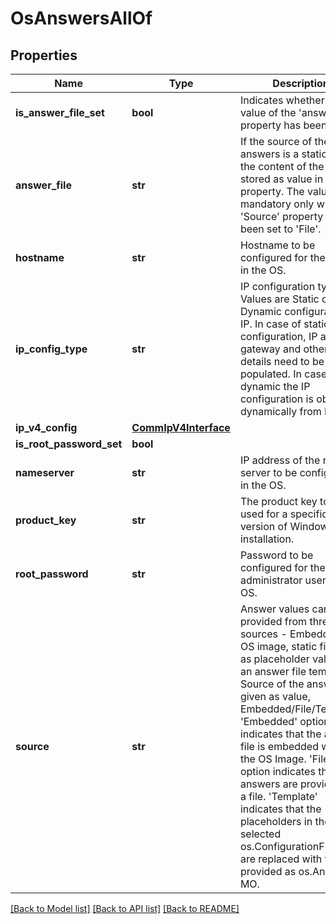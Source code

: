 # OsAnswersAllOf

## Properties
Name | Type | Description | Notes
------------ | ------------- | ------------- | -------------
**is_answer_file_set** | **bool** | Indicates whether the value of the &#39;answerFile&#39; property has been set.   | [optional] [readonly] 
**answer_file** | **str** | If the source of the answers is a static file, the content of the file is stored as value in this property.  The value is mandatory only when the &#39;Source&#39; property has been set to &#39;File&#39;.    | [optional] 
**hostname** | **str** | Hostname to be configured for the server in the OS.    | [optional] 
**ip_config_type** | **str** | IP configuration type. Values are Static or Dynamic configuration of IP.  In case of static IP configuration, IP address, gateway and other details need to be populated. In case of dynamic the IP configuration is obtained dynamically from DHCP.    | [optional] [default to 'static']
**ip_v4_config** | [**CommIpV4Interface**](CommIpV4Interface.md) |  | [optional] 
**is_root_password_set** | **bool** |  | [optional] 
**nameserver** | **str** | IP address of the name server to be configured in the OS.    | [optional] 
**product_key** | **str** | The product key to be used for a specific version of Windows installation.    | [optional] 
**root_password** | **str** | Password to be configured for the root / administrator user in the OS.    | [optional] 
**source** | **str** | Answer values can be provided from three sources - Embedded in OS image, static file, or as placeholder values for an answer file template.  Source of the answers is given as value, Embedded/File/Template. &#39;Embedded&#39; option indicates that the answer file is embedded within the OS Image. &#39;File&#39; option indicates that the answers are provided as a file. &#39;Template&#39; indicates that the placeholders in the selected os.ConfigurationFile MO are replaced with values provided as os.Answers MO.     | [optional] [default to 'None']

[[Back to Model list]](../README.md#documentation-for-models) [[Back to API list]](../README.md#documentation-for-api-endpoints) [[Back to README]](../README.md)


